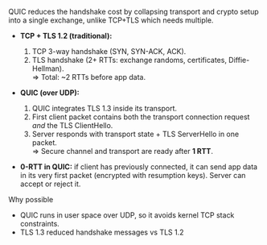 QUIC reduces the handshake cost by collapsing transport and crypto setup into a single exchange, unlike TCP+TLS which needs multiple.

- **TCP + TLS 1.2 (traditional):**
    1. TCP 3-way handshake (SYN, SYN-ACK, ACK).
	2. TLS handshake (2+ RTTs: exchange randoms, certificates, Diffie-Hellman).  
        ⇒ Total: ~2 RTTs before app data.
        
- **QUIC (over UDP):**
    1. QUIC integrates TLS 1.3 inside its transport.
    2. First client packet contains both the transport connection request _and_ the TLS ClientHello.
    3. Server responds with transport state + TLS ServerHello in one packet.  
        ⇒ Secure channel and transport are ready after **1 RTT**.      
- **0-RTT in QUIC:** if client has previously connected, it can send app data in its very first packet (encrypted with resumption keys). Server can accept or reject it.

Why possible
- QUIC runs in user space over UDP, so it avoids kernel TCP stack constraints.
- TLS 1.3 reduced handshake messages vs TLS 1.2